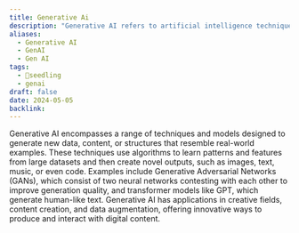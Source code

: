 ```yaml
---
title: Generative Ai
description: "Generative AI refers to artificial intelligence techniques that create new, synthetic data or content based on learned patterns from existing data."
aliases:
  - Generative AI
  - GenAI
  - Gen AI
tags:
  - 🌱seedling
  - genai
draft: false
date: 2024-05-05
backlink:
---
```


Generative AI encompasses a range of techniques and models designed to generate new data, content, or structures that resemble real-world examples. These techniques use algorithms to learn patterns and features from large datasets and then create novel outputs, such as images, text, music, or even code. Examples include Generative Adversarial Networks (GANs), which consist of two neural networks contesting with each other to improve generation quality, and transformer models like GPT, which generate human-like text. Generative AI has applications in creative fields, content creation, and data augmentation, offering innovative ways to produce and interact with digital content.
